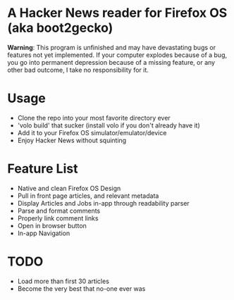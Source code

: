 # A Hacker News reader for Firefox OS (aka boot2gecko)

**Warning**: This program is unfinished and may have devastating bugs or features not yet implemented. If your computer explodes because of a bug, you go into permanent depression because of a missing feature, or any other bad outcome, I take no responsibility for it.

# Usage
* Clone the repo into your most favorite directory ever
* 'volo build' that sucker (install volo if you don't already have it)
* Add it to your Firefox OS simulator/emulator/device
* Enjoy Hacker News without squinting

# Feature List
* Native and clean Firefox OS Design
* Pull in front page articles, and relevant metadata
* Display Articles and Jobs in-app through readability parser
* Parse and format comments
* Properly link comment links
* Open in browser button
* In-app Navigation

# TODO
* Load more than first 30 articles
* Become the very best that no-one ever was